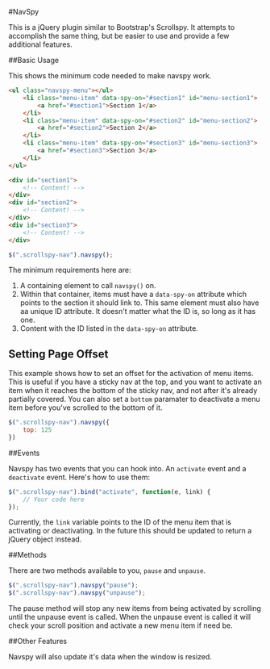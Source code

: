 #NavSpy

This is a jQuery plugin similar to Bootstrap's Scrollspy.  It attempts to accomplish the same thing, but be easier to use and provide a few additional features.

##Basic Usage

This shows the minimum code needed to make navspy work.

```html
<ul class="navspy-menu"></ul>
    <li class="menu-item" data-spy-on="#section1" id="menu-section1">
        <a href="#section1">Section 1</a>
    </li>
    <li class="menu-item" data-spy-on="#section2" id="menu-section2">
        <a href="#section2">Section 2</a>
    </li>
    <li class="menu-item" data-spy-on="#section3" id="menu-section3">
        <a href="#section3">Section 3</a>
    </li>
</ul>

<div id="section1">
    <!-- Content! -->    		
</div>
<div id="section2">
    <!-- Content! -->        	
</div>
<div id="section3">
    <!-- Content! -->        	
</div>
```

```js
$(".scrollspy-nav").navspy();
```

The minimum requirements here are:
1. A containing element to call `navspy()` on.
2. Within that container, items must have a `data-spy-on` attribute which points to the section it should link to.  This same element must also have aa unique ID attribute.  It doesn't matter what the ID is, so long as it has one.
3. Content with the ID listed in the `data-spy-on` attribute.

## Setting Page Offset

This example shows how to set an offset for the activation of menu items.  This is useful if you have a sticky nav at the top, and you want to activate an item when it reaches the bottom of the sticky nav, and not after it's already partially covered.  You can also set a `bottom` paramater to deactivate a menu item before you've scrolled to the bottom of it.

```js
$(".scrollspy-nav").navspy({
	top: 125	
})
```

##Events

Navspy has two events that you can hook into.  An `activate` event and a `deactivate` event.  Here's how to use them:

```js
$(".scrollspy-nav").bind("activate", function(e, link) {
	// Your code here
});
```

Currently, the `link` variable points to the ID of the menu item that is activating or deactivating.  In the future this should be updated to return a jQuery object instead.

##Methods

There are two methods available to you, `pause` and `unpause`.

```js
$(".scrollspy-nav").navspy("pause");
$(".scrollspy-nav").navspy("unpause");
```

The pause method will stop any new items from being activated by scrolling until the unpause event is called.  When the unpause event is called it will check your scroll position and activate a new menu item if need be.

##Other Features

Navspy will also update it's data when the window is resized.

